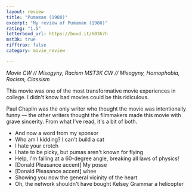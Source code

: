 ```yaml
---
layout: review
title: "Pumaman (1980)"
excerpt: "My review of Pumaman (1980)"
rating: "1.5"
letterboxd_url: https://boxd.it/60367h
mst3k: true
rifftrax: false
category: movie_review

---
```


<i>Movie CW // Misogyny, Racism
MST3K CW // Misogyny, Homophobia, Racism, Classism</i>

This movie was one of the most transformative movie experiences in college. I didn't know bad movies could be this ridiculous.

Paul Chaplin was the only writer who thought the movie was intentionally funny — the other writers thought the filmmakers made this movie with grave sincerity. From what I've read, it's a bit of both.

* And now a word from my sponsor
* Who am I kidding? I can't build a cat
* I hate your crotch
* I hate to be picky, but pumas aren't known for flying
* Help, I'm falling at a 60-degree angle, breaking all laws of physics!
* [Donald Pleasance accent] My posse
* [Donald Pleasance accent] whee
* Showing you now the general vicinity of the heart
* Oh, the network shouldn't have bought Kelsey Grammar a helicopter